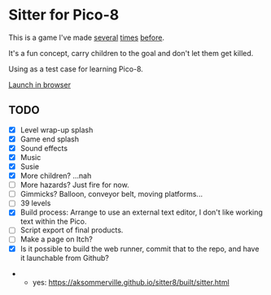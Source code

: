 # Sitter for Pico-8

This is a game I've made
  [several](https://github.com/aksommerville/lilsitter)
  [times](https://github.com/aksommerville/sitter2009)
  [before](https://github.com/aksommerville/sitter).

It's a fun concept, carry children to the goal and don't let them get killed.

Using as a test case for learning Pico-8.

[Launch in browser](https://aksommerville.github.io/sitter8/built/sitter.html)

## TODO

- [x] Level wrap-up splash
- [x] Game end splash
- [x] Sound effects
- [x] Music
- [x] Susie
- [x] More children? ...nah
- [ ] More hazards? Just fire for now.
- [ ] Gimmicks? Balloon, conveyor belt, moving platforms...
- [ ] 39 levels
- [x] Build process: Arrange to use an external text editor, I don't like working text within the Pico.
- [ ] Script export of final products.
- [ ] Make a page on Itch?
- [x] Is it possible to build the web runner, commit that to the repo, and have it launchable from Github?
- - yes: https://aksommerville.github.io/sitter8/built/sitter.html
